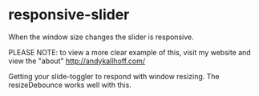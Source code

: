 responsive-slider
=================

When the window size changes the slider is responsive.

PLEASE NOTE:
to view a more clear example of this, visit my website and view the "about"
http://andykallhoff.com/

Getting your slide-toggler to respond with window
resizing. The resizeDebounce works well with this.
